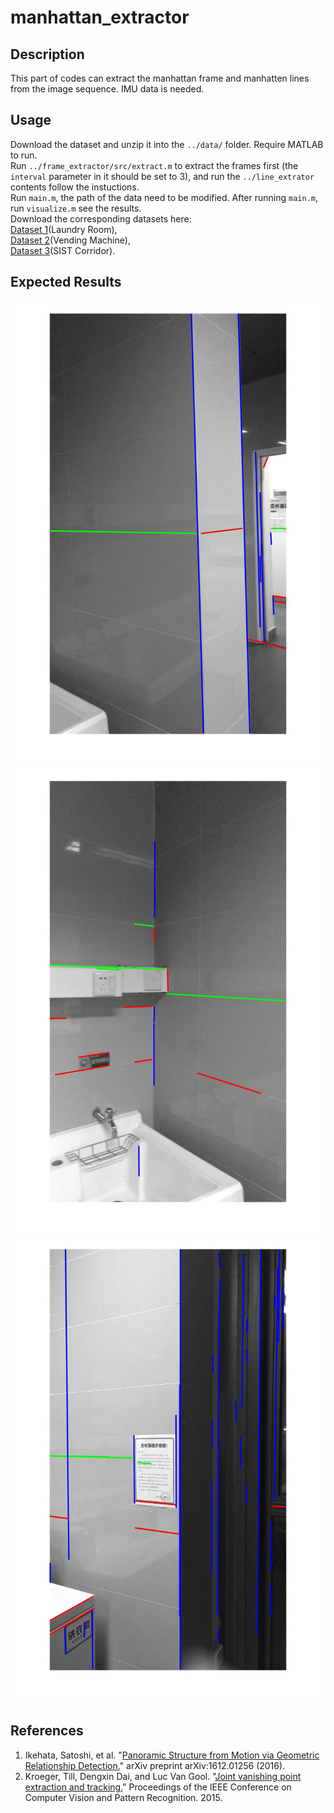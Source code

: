 # manhattan_extractor
## Description
This part of codes can extract the manhattan frame and manhatten lines from the image sequence. IMU data is needed.

## Usage
Download the dataset and unzip it into the ```../data/``` folder.
Require MATLAB to run.  
Run ```../frame_extractor/src/extract.m``` to extract the frames first (the ```interval``` parameter in it should be set to 3), and run the ```../line_extrator``` contents follow the instuctions.   
Run ```main.m```, the path of the data need to be modified. After running ```main.m```, run ```visualize.m``` see the results.  
Download the corresponding datasets here:  
[Dataset 1](http://oxygvbxux.bkt.clouddn.com/dataset1.zip)(Laundry Room),  
[Dataset 2](http://oxygvbxux.bkt.clouddn.com/dataset2.zip)(Vending Machine),  
[Dataset 3](http://oxygvbxux.bkt.clouddn.com/dataset1.zip)(SIST Corridor).

## Expected Results  
![](https://raw.githubusercontent.com/ernestcai/HelloSLAM/epipolar-dev/presentation/pics/manhattan1.jpg)  
![](https://raw.githubusercontent.com/ernestcai/HelloSLAM/epipolar-dev/presentation/pics/manhattan2.jpg)  
![](https://raw.githubusercontent.com/ernestcai/HelloSLAM/epipolar-dev/presentation/pics/manhattan3.jpg)

## References
1. Ikehata, Satoshi, et al. "[Panoramic Structure from Motion via Geometric Relationship Detection.](http://arxiv.org/abs/1612.01256 )" arXiv preprint arXiv:1612.01256 (2016).
2. Kroeger, Till, Dengxin Dai, and Luc Van Gool. "[Joint vanishing point extraction and tracking.](https://www.cv-foundation.org/openaccess/content_cvpr_2015/papers/Kroeger_Joint_Vanishing_Point_2015_CVPR_paper.pdf)" Proceedings of the IEEE Conference on Computer Vision and Pattern Recognition. 2015.